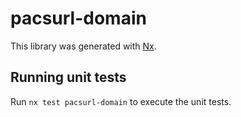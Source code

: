 # pacsurl-domain

This library was generated with [Nx](https://nx.dev).

## Running unit tests

Run `nx test pacsurl-domain` to execute the unit tests.

